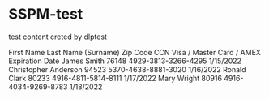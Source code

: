 # SSPM-test

test content creted by dlptest

First Name	Last Name (Surname)	Zip Code	CCN Visa / Master Card / AMEX	Expiration Date
James	Smith	76148	4929-3813-3266-4295	1/15/2022
Christopher	Anderson	94523	5370-4638-8881-3020	1/16/2022
Ronald	Clark	80233	4916-4811-5814-8111	1/17/2022
Mary	Wright	80916	4916-4034-9269-8783	1/18/2022
